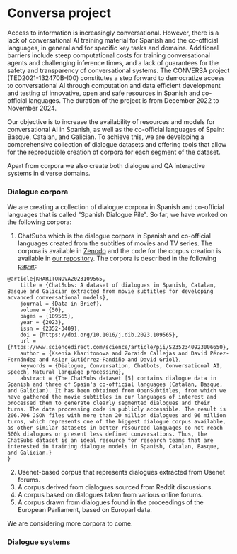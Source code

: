 # Conversa project

Access to information is increasingly conversational. However, there is a lack of conversational AI training material for Spanish and the co-official languages, in general and for specific key tasks and domains. Additional barriers include steep computational costs for training conversational agents and challenging inference times, and a lack of guarantees for the safety and transparency of conversational systems. The CONVERSA project (TED2021-132470B-I00) constitutes a step forward to democratize access to conversational AI through computation and data efficient development and testing of innovative, open and safe resources in Spanish and co-official languages. The duration of the project is from December 2022 to November 2024.

Our objective is to increase the availability of resources and models for conversational AI in Spanish, as well as the co-official languages of Spain: Basque, Catalan, and Galician. To achieve this, we are developing a comprehensive collection of dialogue datasets and offering tools that allow for the reproducible creation of corpora for each segment of the dataset. 

Apart from corpora we also create both dialogue and QA interactive systems in diverse domains.

### Dialogue corpora

We are creating a collection of dialogue corpora in Spanish and co-official languages that is called "Spanish Dialogue Pile". So far, we have worked on the following corpora:

1. ChatSubs which is the dialogue corpora in Spanish and co-official languages created from the subtitles of movies and TV series. The corpora is available in [Zenodo](https://zenodo.org/record/8220853) and the code for the corpus creation is available in [our repository](https://github.com/conversa-ai/ChatSubs). The corpora is described in the following [paper](https://www.sciencedirect.com/science/article/pii/S2352340923006650):

```
@article{KHARITONOVA2023109565,
    title = {ChatSubs: A dataset of dialogues in Spanish, Catalan, Basque and Galician extracted from movie subtitles for developing advanced conversational models},
    journal = {Data in Brief},
    volume = {50},
    pages = {109565},
    year = {2023},
    issn = {2352-3409},
    doi = {https://doi.org/10.1016/j.dib.2023.109565},
    url = {https://www.sciencedirect.com/science/article/pii/S2352340923006650},
    author = {Ksenia Kharitonova and Zoraida Callejas and David Pérez-Fernández and Asier Gutiérrez-Fandiño and David Griol},
    keywords = {Dialogue, Conversation, Chatbots, Conversational AI, Speech, Natural language processing},
    abstract = {The ChatSubs dataset [5] contains dialogue data in Spanish and three of Spain's co-official languages (Catalan, Basque, and Galician). It has been obtained from OpenSubtitles, from which we have gathered the movie subtitles in our languages of interest and processed them to generate clearly segmented dialogues and their turns. The data processing code is publicly accessible. The result is 206.706 JSON files with more than 20 million dialogues and 96 million turns, which represents one of the biggest dialogue corpus available, as other similar datasets in better resourced languages do not reach 500k dialogues or present less defined conversations. Thus, the ChatSubs dataset is an ideal resource for research teams that are interested in training dialogue models in Spanish, Catalan, Basque, and Galician.}
}
```

2. Usenet-based corpus that represents dialogues extracted from Usenet forums.
3. A corpus derived from dialogues sourced from Reddit discussions.
4. A corpus based on dialogues taken from various online forums.
5. A corpus drawn from dialogues found in the proceedings of the European Parliament, based on Europarl data.

We are considering more corpora to come.

### Dialogue systems